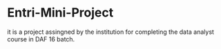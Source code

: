# Entri-Mini-Project
it is a project assingned by the institution for completing the data analyst course in DAF 16 batch.
